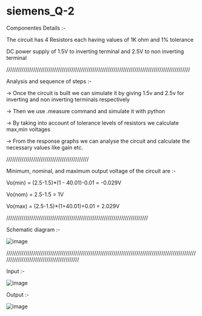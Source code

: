 # siemens_Q-2

Componentes Details :-

The circuit has 4 Resistors each having values of 1K ohm and 1% tolerance

DC power supply of 1.5V to inverting terminal and 2.5V to non inverting terminal

////////////////////////////////////////////////////////////////////////////////////////////////

Analysis and sequence of steps :-

-> Once the circuit is built we can simulate it by giving 1.5v and 2.5v for inverting and non inverting terminals respectively

-> Then we use .measure command and simulate it with python

-> By taking into account of tolerance levels of resistors we calculate max,min voltages

-> From the response graphs we can analyse the circuit and calculate the necessary values like gain etc.

///////////////////////////////////////////

Minimum, nominal, and maximum output voltage of the circuit are :-

Vo(min) = (2.5-1.5)*(1 - 40.01)-0.01 = -0.029V

Vo(nom) = 2.5-1.5 = 1V

Vo(max) = (2.5-1.5)*(1+40.01)+0.01 = 2.029V

//////////////////////////////////////////////////////////////////////////

Schematic diagram :-

![image](https://user-images.githubusercontent.com/117454960/235338122-255c43b2-0fbc-4d3a-91a8-7ea3b5d5f129.png)

/////////////////////////////////////////////////////////////////////////////////////////////////////////////////////////////////////////

Input :-

![image](https://user-images.githubusercontent.com/117454960/235338276-2dd827c4-8794-4e35-a553-e93339ee2d61.png)

Output :-

![image](https://user-images.githubusercontent.com/117454960/235338311-adf1b1d7-1312-481b-88ea-04cd8fbaa709.png)

